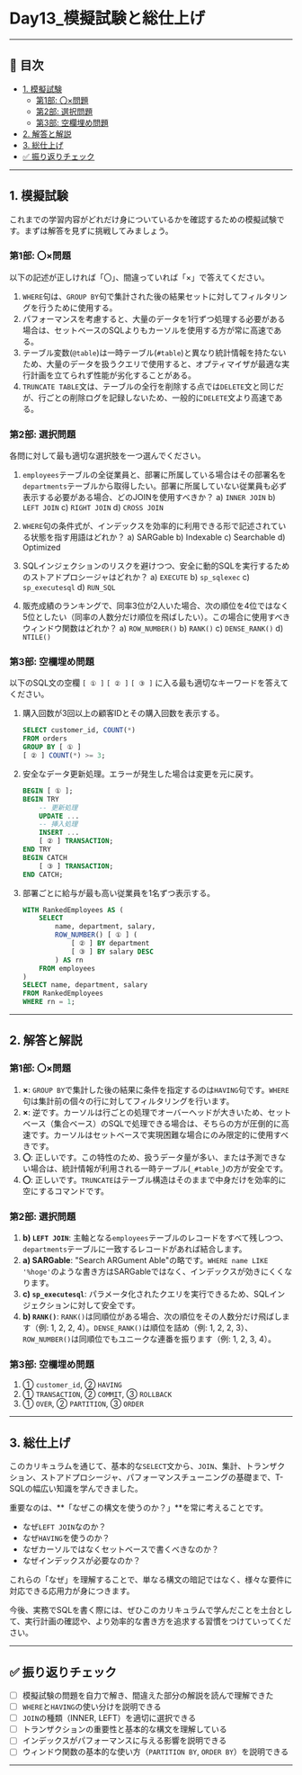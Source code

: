 # Day13_模擬試験と総仕上げ

---

## 🎯 目次
- [1. 模擬試験](#1-模擬試験)
  - [第1部: 〇×問題](#第1部-〇問題)
  - [第2部: 選択問題](#第2部-選択問題)
  - [第3部: 空欄埋め問題](#第3部-空欄埋め問題)
- [2. 解答と解説](#2-解答と解説)
- [3. 総仕上げ](#3-総仕上げ)
- [✅ 振り返りチェック](#-振り返りチェック)

---

## 1. 模擬試験
これまでの学習内容がどれだけ身についているかを確認するための模擬試験です。まずは解答を見ずに挑戦してみましょう。

### 第1部: 〇×問題
以下の記述が正しければ「〇」、間違っていれば「×」で答えてください。

1.  `WHERE`句は、`GROUP BY`句で集計された後の結果セットに対してフィルタリングを行うために使用する。
2.  パフォーマンスを考慮すると、大量のデータを1行ずつ処理する必要がある場合は、セットベースのSQLよりもカーソルを使用する方が常に高速である。
3.  テーブル変数(`@table`)は一時テーブル(`#table`)と異なり統計情報を持たないため、大量のデータを扱うクエリで使用すると、オプティマイザが最適な実行計画を立てられず性能が劣化することがある。
4.  `TRUNCATE TABLE`文は、テーブルの全行を削除する点では`DELETE`文と同じだが、行ごとの削除ログを記録しないため、一般的に`DELETE`文より高速である。

### 第2部: 選択問題
各問に対して最も適切な選択肢を一つ選んでください。

1.  `employees`テーブルの全従業員と、部署に所属している場合はその部署名を`departments`テーブルから取得したい。部署に所属していない従業員も必ず表示する必要がある場合、どのJOINを使用すべきか？
    a) `INNER JOIN`
    b) `LEFT JOIN`
    c) `RIGHT JOIN`
    d) `CROSS JOIN`

2.  `WHERE`句の条件式が、インデックスを効率的に利用できる形で記述されている状態を指す用語はどれか？
    a) SARGable
    b) Indexable
    c) Searchable
    d) Optimized

3.  SQLインジェクションのリスクを避けつつ、安全に動的SQLを実行するためのストアドプロシージャはどれか？
    a) `EXECUTE`
    b) `sp_sqlexec`
    c) `sp_executesql`
    d) `RUN_SQL`

4.  販売成績のランキングで、同率3位が2人いた場合、次の順位を4位ではなく5位としたい（同率の人数分だけ順位を飛ばしたい）。この場合に使用すべきウィンドウ関数はどれか？
    a) `ROW_NUMBER()`
    b) `RANK()`
    c) `DENSE_RANK()`
    d) `NTILE()`

### 第3部: 空欄埋め問題
以下のSQL文の空欄 `[ ① ]` `[ ② ]` `[ ③ ]` に入る最も適切なキーワードを答えてください。

1.  購入回数が3回以上の顧客IDとその購入回数を表示する。
    ```sql
    SELECT customer_id, COUNT(*)
    FROM orders
    GROUP BY [ ① ]
    [ ② ] COUNT(*) >= 3;
    ```

2.  安全なデータ更新処理。エラーが発生した場合は変更を元に戻す。
    ```sql
    BEGIN [ ① ];
    BEGIN TRY
        -- 更新処理
        UPDATE ...
        -- 挿入処理
        INSERT ...
        [ ② ] TRANSACTION;
    END TRY
    BEGIN CATCH
        [ ③ ] TRANSACTION;
    END CATCH;
    ```

3.  部署ごとに給与が最も高い従業員を1名ずつ表示する。
    ```sql
    WITH RankedEmployees AS (
        SELECT
            name, department, salary,
            ROW_NUMBER() [ ① ] (
                [ ② ] BY department
                [ ③ ] BY salary DESC
            ) AS rn
        FROM employees
    )
    SELECT name, department, salary
    FROM RankedEmployees
    WHERE rn = 1;
    ```

---

## 2. 解答と解説

### 第1部: 〇×問題
1.  **×**: `GROUP BY`で集計した後の結果に条件を指定するのは`HAVING`句です。`WHERE`句は集計前の個々の行に対してフィルタリングを行います。
2.  **×**: 逆です。カーソルは行ごとの処理でオーバーヘッドが大きいため、セットベース（集合ベース）のSQLで処理できる場合は、そちらの方が圧倒的に高速です。カーソルはセットベースで実現困難な場合にのみ限定的に使用すべきです。
3.  **〇**: 正しいです。この特性のため、扱うデータ量が多い、または予測できない場合は、統計情報が利用される一時テーブル(`_#table_`)の方が安全です。
4.  **〇**: 正しいです。`TRUNCATE`はテーブル構造はそのままで中身だけを効率的に空にするコマンドです。

### 第2部: 選択問題
1.  **b) `LEFT JOIN`**: 主軸となる`employees`テーブルのレコードをすべて残しつつ、`departments`テーブルに一致するレコードがあれば結合します。
2.  **a) SARGable**: "Search ARGument Able"の略です。`WHERE name LIKE '%hoge'`のような書き方はSARGableではなく、インデックスが効きにくくなります。
3.  **c) `sp_executesql`**: パラメータ化されたクエリを実行できるため、SQLインジェクションに対して安全です。
4.  **b) `RANK()`**: `RANK()`は同順位がある場合、次の順位をその人数分だけ飛ばします（例: 1, 2, 2, 4）。`DENSE_RANK()`は順位を詰め（例: 1, 2, 2, 3）、`ROW_NUMBER()`は同順位でもユニークな連番を振ります（例: 1, 2, 3, 4）。

### 第3部: 空欄埋め問題
1.  ① `customer_id`, ② `HAVING`
2.  ① `TRANSACTION`, ② `COMMIT`, ③ `ROLLBACK`
3.  ① `OVER`, ② `PARTITION`, ③ `ORDER`

---

## 3. 総仕上げ

このカリキュラムを通じて、基本的な`SELECT`文から、`JOIN`、集計、トランザクション、ストアドプロシージャ、パフォーマンスチューニングの基礎まで、T-SQLの幅広い知識を学んできました。

重要なのは、**「なぜこの構文を使うのか？」**を常に考えることです。
*   なぜ`LEFT JOIN`なのか？
*   なぜ`HAVING`を使うのか？
*   なぜカーソルではなくセットベースで書くべきなのか？
*   なぜインデックスが必要なのか？

これらの「なぜ」を理解することで、単なる構文の暗記ではなく、様々な要件に対応できる応用力が身につきます。

今後、実務でSQLを書く際には、ぜひこのカリキュラムで学んだことを土台として、実行計画の確認や、より効率的な書き方を追求する習慣をつけていってください。

---

## ✅ 振り返りチェック

- [ ] 模擬試験の問題を自力で解き、間違えた部分の解説を読んで理解できた
- [ ] `WHERE`と`HAVING`の使い分けを説明できる
- [ ] `JOIN`の種類（INNER, LEFT）を適切に選択できる
- [ ] トランザクションの重要性と基本的な構文を理解している
- [ ] インデックスがパフォーマンスに与える影響を説明できる
- [ ] ウィンドウ関数の基本的な使い方（`PARTITION BY`, `ORDER BY`）を説明できる

---
